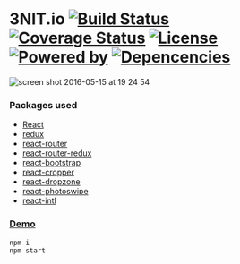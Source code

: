 # 3NIT.io [![Build Status](https://travis-ci.org/trinit/io.svg?branch=master)](https://travis-ci.org/trinit/io) [![Coverage Status](https://coveralls.io/repos/github/trinit/io/badge.svg?branch=master&update)](https://coveralls.io/github/trinit/io?branch=master) [![License](https://img.shields.io/badge/license-GPL%20v3-blue.svg)](https://img.shields.io/badge/license-GPL%20v3-blue.svg) [![Powered by](https://img.shields.io/badge/powered%20by-React-yellowgreen.svg)](https://img.shields.io/badge/powered%20by-React-yellowgreen.svg) [![Depencencies](https://david-dm.org/trinit/io.svg)](https://david-dm.org/trinit/io.svg)

![screen shot 2016-05-15 at 19 24 54](https://cloud.githubusercontent.com/assets/3637300/15275692/c1ca8b22-1ad2-11e6-9647-521406a9dbbb.png)

### Packages used

* [React](https://facebook.github.io/react/)
* [redux](https://github.com/reactjs/redux)
* [react-router](https://github.com/reactjs/react-router)
* [react-router-redux](https://github.com/reactjs/react-router-redux)
* [react-bootstrap](http://react-bootstrap.github.io/)
* [react-cropper](https://github.com/roadmanfong/react-cropper)
* [react-dropzone](https://github.com/okonet/react-dropzone)
* [react-photoswipe](https://github.com/vn38minhtran/react-photoswipe)
* [react-intl](https://github.com/yahoo/react-intl)


### [Demo](http://trinit.github.io/io)
```
npm i
npm start
```
